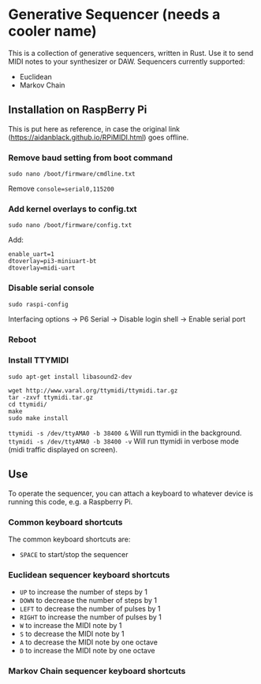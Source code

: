 # Generative Sequencer (needs a cooler name)
This is a collection of generative sequencers, written in Rust. Use it to send MIDI notes to your synthesizer or DAW.
Sequencers currently supported:
- Euclidean
- Markov Chain

## Installation on RaspBerry Pi
This is put here as reference, in case the original link (https://aidanblack.github.io/RPiMIDI.html) goes offline.

### Remove baud setting from boot command
`sudo nano /boot/firmware/cmdline.txt`

Remove `console=serial0,115200`

### Add kernel overlays to config.txt
`sudo nano /boot/firmware/config.txt`

Add:
```
enable_uart=1
dtoverlay=pi3-miniuart-bt
dtoverlay=midi-uart
```
### Disable serial console
`sudo raspi-config`

Interfacing options -> P6 Serial -> Disable login shell -> Enable serial port

### Reboot
### Install TTYMIDI
`sudo apt-get install libasound2-dev`

```
wget http://www.varal.org/ttymidi/ttymidi.tar.gz
tar -zxvf ttymidi.tar.gz
cd ttymidi/
make
sudo make install
```

`ttymidi -s /dev/ttyAMA0 -b 38400 &` Will run ttymidi in the background.
`ttymidi -s /dev/ttyAMA0 -b 38400 -v` Will run ttymidi in verbose mode (midi traffic displayed on screen).

## Use
To operate the sequencer, you can attach a keyboard to whatever device is running this code, e.g. a Raspberry Pi. 

### Common keyboard shortcuts
The common keyboard shortcuts are:
- `SPACE` to start/stop the sequencer

### Euclidean sequencer keyboard shortcuts
- `UP` to increase the number of steps by 1
- `DOWN` to decrease the number of steps by 1
- `LEFT` to decrease the number of pulses by 1
- `RIGHT` to increase the number of pulses by 1
- `W` to increase the MIDI note by 1
- `S` to decrease the MIDI note by 1
- `A` to decrease the MIDI note by one octave
- `D` to increase the MIDI note by one octave

### Markov Chain sequencer keyboard shortcuts

